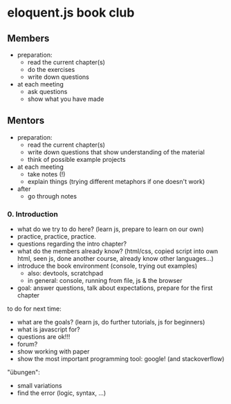 # eloquent.js book club

## Members

- preparation:
    - read the current chapter(s)
    - do the exercises
    - write down questions
- at each meeting
    - ask questions
    - show what you have made

## Mentors

- preparation:
    - read the current chapter(s)
    - write down questions that show understanding of the material
    - think of possible example projects
- at each meeting
    - take notes (!)
    - explain things (trying different metaphors if one doesn't work)
- after
    - go through notes

### 0. Introduction

- what do we try to do here?  (learn js, prepare to learn on our own)
- practice, practice, practice.
- questions regarding the intro chapter?
- what do the members already know?  (html/css, copied script into own
    html, seen js, done another course, already know other languages...)
- introduce the book environment  (console, trying out examples)
    - also: devtools, scratchpad
    - in general: console, running from file, js & the browser
- goal: answer questions, talk about expectations, prepare for the first
    chapter

to do for next time:

- what are the goals?  (learn js, do further tutorials, js for beginners)
- what is javascript for?
- questions are ok!!!
- forum?
- show working with paper
- show the most important programming tool: google! (and stackoverflow)

"übungen":

- small variations
- find the error (logic, syntax, ...)

